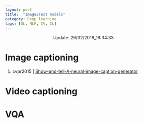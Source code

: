 ```yaml
---
layout: post
title:  "Image2Text models"
category: Deep learning
tags: [DL, NLP, CV, CL]
---
```






<center> Update: 26/02/2018_16:34:33</center>

  	
  	
  	
# Image captioning  	
1. cvpr2015 | [Show-and-tell-A-neural-image-caption-generator](https://rawgit.com/elbayadm/PaperNotes/master/notes/im2text/cvpr2015_Show-and-tell-A-neural-image-caption-generator.md.html)
  	
# Video captioning  	
  	
# VQA  	
